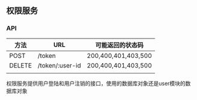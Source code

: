 ## 权限服务

### API

| 方法   | URL             | 可能返回的状态码    |
| ------ | --------------- | ------------------- |
| POST   | /token          | 200,400,401,403,500 |
| DELETE | /token/:user-id | 200,400,401,403,500 |
|        |                 |                     |

权限服务提供用户登陆和用户注销的接口，使用的数据库对象还是user模块的数据库对象
